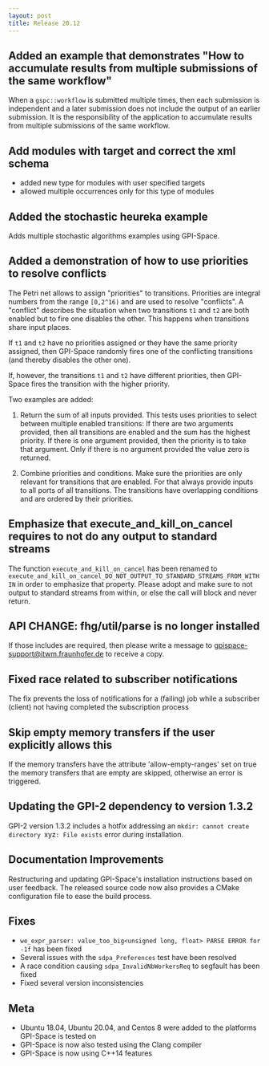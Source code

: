 ```yaml
---
layout: post
title: Release 20.12
---
```


## Added an example that demonstrates "How to accumulate results from multiple submissions of the same workflow"

When a `gspc::workflow` is submitted multiple times, then each submission is independent and a later submission does not include the output of an earlier submission.
It is the responsibility of the application to accumulate results from multiple submissions of the same workflow.

## Add modules with target and correct the xml schema

- added new type for modules with user specified targets
- allowed multiple occurrences only for this type of modules

## Added the stochastic heureka example

Adds multiple stochastic algorithms examples using GPI-Space.

## Added a demonstration of how to use priorities to resolve conflicts

The Petri net allows to assign "priorities" to transitions. Priorities are integral numbers from the range `[0,2^16)` and are used to resolve "conflicts". A "conflict" describes the situation when two transitions `t1` and `t2` are both enabled but to fire one disables the other. This happens when transitions share input places.

If `t1` and `t2` have no priorities assigned or they have the same priority assigned, then GPI-Space randomly fires one of the conflicting transitions (and thereby disables the other one).

If, however, the transitions `t1` and `t2` have different priorities, then GPI-Space fires the transition with the higher priority.

Two examples are added:

1. Return the sum of all inputs provided. This tests uses priorities to select between multiple enabled transitions: If there are two arguments provided, then all transitions are enabled and the sum has the highest priority. If there is one argument provided, then the priority is to take that argument. Only if there is no argument provided the value zero is returned.

2. Combine priorities and conditions. Make sure the priorities are only relevant for transitions that are enabled. For that always provide inputs to all ports of all transitions. The transitions have overlapping conditions and are ordered by their priorities.

## Emphasize that execute_and_kill_on_cancel requires to not do any output to standard streams

The function `execute_and_kill_on_cancel` has been renamed to
`execute_and_kill_on_cancel_DO_NOT_OUTPUT_TO_STANDARD_STREAMS_FROM_WITHIN`
in order to emphasize that property. Please adopt and make sure to not
output to standard streams from within, or else the call will block
and never return.

## API CHANGE: fhg/util/parse is no longer installed

If those includes are required, then please write a message to gpispace-support@itwm.fraunhofer.de to receive a copy.

## Fixed race related to subscriber notifications

The fix prevents the loss of notifications for a (failing) job while a
subscriber (client) not having completed the subscription process

## Skip empty memory transfers if the user explicitly allows this

If the memory transfers have the attribute 'allow-empty-ranges' set on true the
memory transfers that are empty are skipped, otherwise an error is triggered.

## Updating the GPI-2 dependency to version 1.3.2

GPI-2 version 1.3.2 includes a hotfix addressing an `mkdir: cannot create directory `xyz`: File exists` error during installation.

## Documentation Improvements

Restructuring and updating GPI-Space's installation instructions based on user feedback.
The released source code now also provides a CMake configuration file to ease the build process.

## Fixes

- `we_expr_parser: value_too_big<unsigned long, float> PARSE ERROR for -1f` has been fixed
- Several issues with the `sdpa_Preferences` test have been resolved
- A race condition causing `sdpa_InvalidNbWorkersReq` to segfault has been fixed
- Fixed several version inconsistencies

## Meta

- Ubuntu 18.04, Ubuntu 20.04, and Centos 8 were added to the platforms GPI-Space is tested on
- GPI-Space is now also tested using the Clang compiler
- GPI-Space is now using C++14 features
